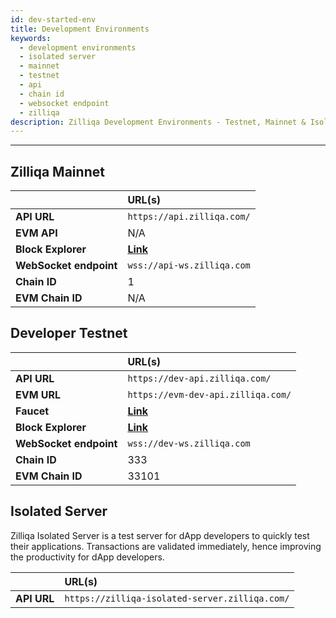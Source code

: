 ```yaml
---
id: dev-started-env
title: Development Environments
keywords:
  - development environments
  - isolated server
  - mainnet
  - testnet
  - api
  - chain id
  - websocket endpoint
  - zilliqa
description: Zilliqa Development Environments - Testnet, Mainnet & Isolated Server
---
```


---

## Zilliqa Mainnet

|                        | URL(s)                                   |
| :--------------------- | :--------------------------------------- |
| **API URL**            | `https://api.zilliqa.com/`               |
| **EVM API**            | N/A                                      |
| **Block Explorer**     | [**Link**](https://viewblock.io/zilliqa) |
| **WebSocket endpoint** | `wss://api-ws.zilliqa.com`               |
| **Chain ID**           | 1                                        |
| **EVM Chain ID**       | N/A                                      |

## Developer Testnet

|                        | URL(s)                                                          |
| :--------------------- | :-------------------------------------------------------------- |
| **API URL**            | `https://dev-api.zilliqa.com/`                                  |
| **EVM URL**            | `https://evm-dev-api.zilliqa.com/`                              |
| **Faucet**             | [**Link**](https://dev-wallet.zilliqa.com/home?network=testnet) |
| **Block Explorer**     | [**Link**](https://viewblock.io/zilliqa?network=testnet)        |
| **WebSocket endpoint** | `wss://dev-ws.zilliqa.com`                                      |
| **Chain ID**           | 333                                                             |
| **EVM Chain ID**       | 33101                                                           |

## Isolated Server

Zilliqa Isolated Server is a test server for dApp developers to quickly test their applications. Transactions are validated immediately, hence improving the productivity for dApp developers.

|             | URL(s)                                         |
| :---------- | :--------------------------------------------- |
| **API URL** | `https://zilliqa-isolated-server.zilliqa.com/` |
